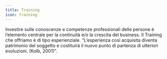 ```yaml
---
title: Training
icon: training
---
```


Investire sulle conoscenze e competenze professionali delle persone è l’elemento centrale per la continuità e/o la crescita del business. Il Training che offriamo è di tipo esperienziale. “L’esperienza così acquisita diventa patrimonio del soggetto e costituirà il nuovo punto di partenza di ulteriori evoluzioni. (Kolb, 2001)”.
